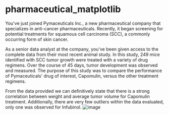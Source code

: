 # pharmaceutical_matplotlib

You've just joined Pymaceuticals Inc., a new pharmaceutical company that specializes in anti-cancer pharmaceuticals. Recently, it began screening for potential treatments for squamous cell carcinoma (SCC), a commonly occurring form of skin cancer.

As a senior data analyst at the company, you've been given access to the complete data from their most recent animal study. In this study, 249 mice identified with SCC tumor growth were treated with a variety of drug regimens. Over the course of 45 days, tumor development was observed and measured. The purpose of this study was to compare the performance of Pymaceuticals' drug of interest, Capomulin, versus the other treatment regimens.

From the data provided we can definitively state that there is a strong correlation between weight and average tumor volume for Capomulin treatment. Additionally, there are very few outliers within the data evaluated, only one was observed for Infubinol. 
![image](https://user-images.githubusercontent.com/106604042/227802813-dade0018-967e-4da0-a686-eb3ac2a1ca1a.png)
